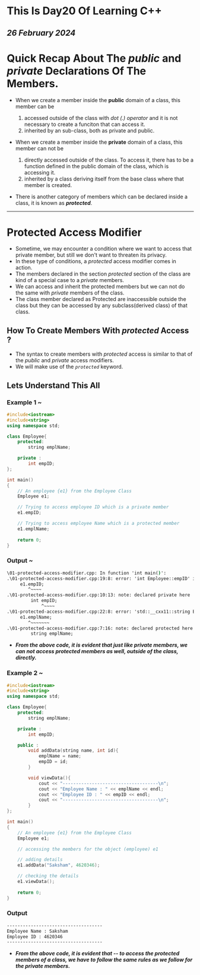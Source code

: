 # This Is Day20 Of Learning C++
## *26 February 2024*

# Quick Recap About The *public* and *private* Declarations Of The Members.
- When we create a member inside the **public** domain of a class, this member can be 
    1. accessed outside of the class with *dot (.) operator* and it is not necessary to create a funciton that can access it.
    2. inherited by an sub-class, both as private and public.

- When we create a member inside the **private** domain of a class, this member can not be 
    1. directly accessed outside of the class. To access it, there has to be a function defined in the public domain of the class, which is accessing it.
    2. inherited by a class deriving itself from the base class where that member is created.

- There is another category of members which can be declared inside a class, it is known as ***protected***.

-----

# Protected Access Modifier
- Sometime, we may encounter a condition where we want to access that private member, but still we don't want to threaten its privacy.
- In these type of conditions, a *protected* access modifier comes in action.
- The members declared in the section *protected* section of the class are kind of a special case to a *private* members.
- We can access and inherit the protected members but we can not do the same with *private* members of the class.
- The class member declared as Protected are inaccessible outside the class but they can be accessed by any subclass(derived class) of that class.

## How To Create Members With *protected* Access ?
- The syntax to create members with *protected* access is similar to that of the *public* and *private* access modifiers.
- We will make use of the *`protected`* keyword.

## Lets Understand This All

### Example 1 ~
```cpp
#include<iostream>
#include<string>
using namespace std;

class Employee{
    protected:
        string emplName;

    private :
        int empID;
};

int main()
{
    // An employee {e1} from the Employee Class
    Employee e1;

    // Trying to access employee ID which is a private member
    e1.empID;

    // Trying to access employee Name which is a protected member
    e1.emplName;
    
    return 0;
}
```

### Output ~
```cmd
\01-protected-access-modifier.cpp: In function 'int main()':
.\01-protected-access-modifier.cpp:19:8: error: 'int Employee::empID' is private within this context
     e1.empID;
        ^~~~~
.\01-protected-access-modifier.cpp:10:13: note: declared private here
         int empID;
             ^~~~~
.\01-protected-access-modifier.cpp:22:8: error: 'std::__cxx11::string Employee::emplName' is protected within this context
     e1.emplName;
        ^~~~~~~~
.\01-protected-access-modifier.cpp:7:16: note: declared protected here
         string emplName;
```

- ***From the above code, it is evident that just like private members, we can not access protected members as well, outside of the class, directly.***

### Example 2 ~

```cpp
#include<iostream>
#include<string>
using namespace std;

class Employee{
    protected:
        string emplName;

    private :
        int empID;

    public :
        void addData(string name, int id){
            emplName = name;
            empID = id;
        }

        void viewData(){
            cout << "------------------------------------\n";
            cout << "Employee Name : " << emplName << endl;
            cout << "Employee ID : " << empID << endl;
            cout << "------------------------------------\n";
        }
};

int main()
{
    // An employee {e1} from the Employee Class
    Employee e1;

    // accessing the members for the object (employee) e1

    // adding details
    e1.addData("Saksham", 4620346);

    // checking the details
    e1.viewData();
    
    return 0;
}
```

### Output 

```cmd
------------------------------------
Employee Name : Saksham
Employee ID : 4620346
------------------------------------
```

- ***From the above code, it is evident that -- to access the protected members of a class, we have to follow the same rules as we follow for the private members.***